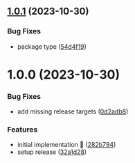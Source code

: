 ## [1.0.1](https://github.com/rpidanny/unquill/compare/unquill-cli-v1.0.0...unquill-cli-v1.0.1) (2023-10-30)

### Bug Fixes

- package type ([54d4f19](https://github.com/rpidanny/unquill/commit/54d4f19222ed0317340607cb9f5df55019827bb3))

# 1.0.0 (2023-10-30)

### Bug Fixes

- add missing release targets ([0d2adb8](https://github.com/rpidanny/unquill/commit/0d2adb86bd83a59adb6183592ae68dc8ffcb4448))

### Features

- initial implementation 🚀 ([282b794](https://github.com/rpidanny/unquill/commit/282b794df2b52992ed86fb9fec65b3eaff81ce81))
- setup release ([32a1d28](https://github.com/rpidanny/unquill/commit/32a1d28c98680b0c05c2a30c06cc9f1c0018ad7e))
